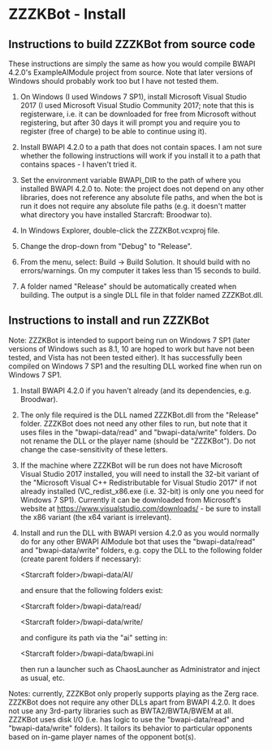 # ZZZKBot - Install

## Instructions to build ZZZKBot from source code

These instructions are simply the same as how you would compile BWAPI 4.2.0's ExampleAIModule project from source. Note that later versions of Windows should probably work too but I have not tested them.

1. On Windows (I used Windows 7 SP1), install Microsoft Visual Studio 2017 (I used Microsoft Visual Studio Community 2017; note that this is registerware, i.e. it can be downloaded for free from Microsoft without registering, but after 30 days it will prompt you and require you to register (free of charge) to be able to continue using it).

1. Install BWAPI 4.2.0 to a path that does not contain spaces. I am not sure whether the following instructions will work if you install it to a path that contains spaces - I haven't tried it.

1. Set the environment variable BWAPI_DIR to the path of where you installed BWAPI 4.2.0 to. Note: the project does not depend on any other libraries, does not reference any absolute file paths, and when the bot is run it does not require any absolute file paths (e.g. it doesn't matter what directory you have installed Starcraft: Broodwar to).

1. In Windows Explorer, double-click the ZZZKBot.vcxproj file.

1. Change the drop-down from "Debug" to "Release".

1. From the menu, select: Build -> Build Solution. It should build with no errors/warnings. On my computer it takes less than 15 seconds to build.

1. A folder named "Release" should be automatically created when building. The output is a single DLL file in that folder named ZZZKBot.dll.

## Instructions to install and run ZZZKBot

Note: ZZZKBot is intended to support being run on Windows 7 SP1 (later versions of Windows such as 8.1, 10 are hoped to work but have not been tested, and Vista has not been tested either). It has successfully been compiled on Windows 7 SP1 and the resulting DLL worked fine when run on Windows 7 SP1.

1. Install BWAPI 4.2.0 if you haven't already (and its dependencies, e.g. Broodwar).

1. The only file required is the DLL named ZZZKBot.dll from the "Release" folder. ZZZKBot does not need any other files to run, but note that it uses files in the "bwapi-data/read" and "bwapi-data/write" folders. Do not rename the DLL or the player name (should be "ZZZKBot"). Do not change the case-sensitivity of these letters.

1. If the machine where ZZZKBot will be run does not have Microsoft Visual Studio 2017 installed, you will need to install the 32-bit variant of the "Microsoft Visual C++ Redistributable for Visual Studio 2017" if not already installed (VC_redist_x86.exe (i.e. 32-bit) is only one you need for Windows 7 SP1). Currently it can be downloaded from Microsoft's website at https://www.visualstudio.com/downloads/ - be sure to install the x86 variant (the x64 variant is irrelevant).

1. Install and run the DLL with BWAPI version 4.2.0 as you would normally do for any other BWAPI AIModule bot that uses the "bwapi-data/read" and "bwapi-data/write" folders, e.g. copy the DLL to the following folder (create parent folders if necessary):

   \<Starcraft folder\>/bwapi-data/AI/

   and ensure that the following folders exist:

   \<Starcraft folder\>/bwapi-data/read/
   
   \<Starcraft folder\>/bwapi-data/write/

   and configure its path via the "ai" setting in:

   \<Starcraft folder\>/bwapi-data/bwapi.ini

   then run a launcher such as ChaosLauncher as Administrator and inject as usual, etc.

Notes: currently, ZZZKBot only properly supports playing as the Zerg race. ZZZKBot does not require any other DLLs apart from BWAPI 4.2.0. It does not use any 3rd-party libraries such as BWTA2/BWTA/BWEM at all. ZZZKBot uses disk I/O (i.e. has logic to use the "bwapi-data/read" and "bwapi-data/write" folders). It tailors its behavior to particular opponents based on in-game player names of the opponent bot(s).